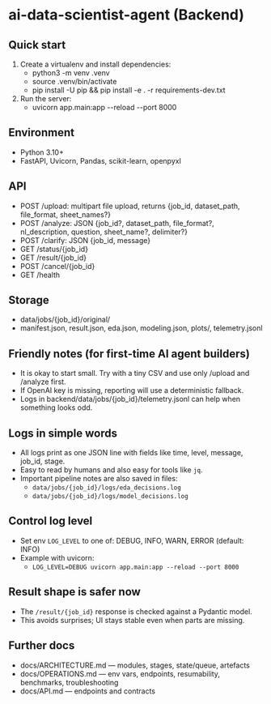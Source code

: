 # ai-data-scientist-agent (Backend)

## Quick start
1. Create a virtualenv and install dependencies:
   - python3 -m venv .venv
   - source .venv/bin/activate
   - pip install -U pip && pip install -e . -r requirements-dev.txt
2. Run the server:
   - uvicorn app.main:app --reload --port 8000

## Environment
- Python 3.10+
- FastAPI, Uvicorn, Pandas, scikit-learn, openpyxl

## API
- POST /upload: multipart file upload, returns {job_id, dataset_path, file_format, sheet_names?}
- POST /analyze: JSON {job_id?, dataset_path, file_format?, nl_description, question, sheet_name?, delimiter?}
- POST /clarify: JSON {job_id, message}
- GET /status/{job_id}
- GET /result/{job_id}
- POST /cancel/{job_id}
- GET /health

## Storage
- data/jobs/{job_id}/original/<file>
- manifest.json, result.json, eda.json, modeling.json, plots/, telemetry.jsonl

## Friendly notes (for first-time AI agent builders)
- It is okay to start small. Try with a tiny CSV and use only /upload and /analyze first.
- If OpenAI key is missing, reporting will use a deterministic fallback.
- Logs in backend/data/jobs/{job_id}/telemetry.jsonl can help when something looks odd.

## Logs in simple words
- All logs print as one JSON line with fields like time, level, message, job_id, stage.
- Easy to read by humans and also easy for tools like `jq`.
- Important pipeline notes are also saved in files:
  - `data/jobs/{job_id}/logs/eda_decisions.log`
  - `data/jobs/{job_id}/logs/model_decisions.log`

## Control log level
- Set env `LOG_LEVEL` to one of: DEBUG, INFO, WARN, ERROR (default: INFO)
- Example with uvicorn:
  - `LOG_LEVEL=DEBUG uvicorn app.main:app --reload --port 8000`

## Result shape is safer now
- The `/result/{job_id}` response is checked against a Pydantic model.
- This avoids surprises; UI stays stable even when parts are missing.


## Further docs
- docs/ARCHITECTURE.md — modules, stages, state/queue, artefacts
- docs/OPERATIONS.md — env vars, endpoints, resumability, benchmarks, troubleshooting
- docs/API.md — endpoints and contracts
